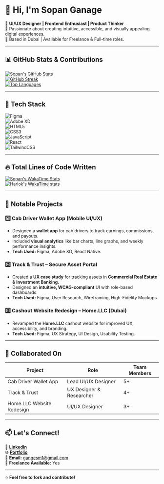 # 👋 Hi, I'm Sopan Ganage

🚀 **UI/UX Designer | Frontend Enthusiast | Product Thinker**  
🎨 Passionate about creating intuitive, accessible, and visually appealing digital experiences.  
📍 Based in Dubai | Available for Freelance & Full-time roles.  

---

## 📊 GitHub Stats & Contributions  
[![Sopan's GitHub Stats](https://github-readme-stats.vercel.app/api?username=ganagesm&show_icons=true&theme=radical)](https://github.com/ganagesm)  
[![GitHub Streak](https://streak-stats.demolab.com?user=ganagesm&theme=radical&hide_border=true)](https://github.com/ganagesm)  
[![Top Languages](https://github-readme-stats.vercel.app/api/top-langs/?username=ganagesm&layout=compact&theme=radical)](https://github.com/ganagesm)  

---

## 🚀 Tech Stack  
![Figma](https://img.shields.io/badge/Figma-FF8C00?style=for-the-badge&logo=figma&logoColor=white)  
![Adobe XD](https://img.shields.io/badge/AdobeXD-470137?style=for-the-badge&logo=adobe-xd&logoColor=white)  
![HTML5](https://img.shields.io/badge/HTML5-E34F26?style=for-the-badge&logo=html5&logoColor=white)  
![CSS3](https://img.shields.io/badge/CSS3-1572B6?style=for-the-badge&logo=css3&logoColor=white)  
![JavaScript](https://img.shields.io/badge/JavaScript-F7DF1E?style=for-the-badge&logo=javascript&logoColor=black)  
![React](https://img.shields.io/badge/React-61DAFB?style=for-the-badge&logo=react&logoColor=black)  
![TailwindCSS](https://img.shields.io/badge/TailwindCSS-38B2AC?style=for-the-badge&logo=tailwind-css&logoColor=white)  

---

## 🔥 Total Lines of Code Written  
[![Sopan's WakaTime Stats](https://github-readme-stats.vercel.app/api/wakatime?username=ganagesm)](https://wakatime.com/@ganagesm)  
[![Harlok's WakaTime stats](https://github-readme-stats.vercel.app/api/wakatime?username=ganagesm)](https://github.com/anuraghazra/github-readme-stats)

---

## 📂 Notable Projects  
### 1️⃣ **Cab Driver Wallet App** (Mobile UI/UX)  
- Designed a **wallet app** for cab drivers to track earnings, commissions, and payouts.  
- Included **visual analytics** like bar charts, line graphs, and weekly performance insights.  
- **Tech Used:** Figma, Adobe XD, React Native.  

### 2️⃣ **Track & Trust – Secure Asset Portal**  
- Created a **UX case study** for tracking assets in **Commercial Real Estate & Investment Banking.**  
- Designed an **intuitive, WCAG-compliant** UI with role-based dashboards.  
- **Tech Used:** Figma, User Research, Wireframing, High-Fidelity Mockups.  

### 3️⃣ **Cashout Website Redesign – Home.LLC (Dubai)**  
- Revamped the **Home.LLC** cashout website for improved UX, accessibility, and branding.  
- **Tech Used:** Figma, UX Strategy, UI Design, Usability Testing.  

---

## 🤝 Collaborated On  
| Project | Role | Team Members |
|---------|------|--------------|
| Cab Driver Wallet App | Lead UI/UX Designer | 5+ |
| Track & Trust | UX Designer & Researcher | 4+ |
| Home.LLC Website Redesign | UI/UX Designer | 3+ |

---

## 📫 Let's Connect!  
💼 **[LinkedIn](https://www.linkedin.com/in/ganagesm/)**  
🌐 **[Portfolio](https://drive.google.com/file/d/1i-SKd4jgQetIAin-qEoff-et-82p6pW7/view)**  
📧 **Email:** gangesm1@gmail.com  
🚀 **Freelance Available:** Yes  

---

⭐ **Feel free to fork and contribute!**  
